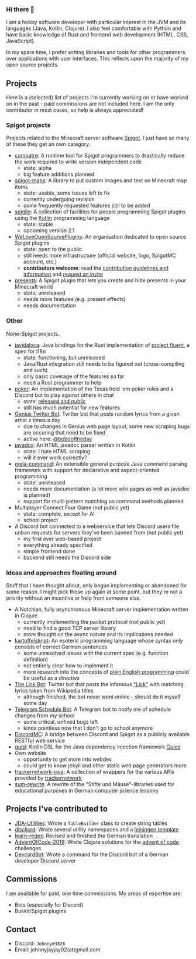 ### Hi there 👋

I am a hobby software developer with particular interest in the JVM and its languages (Java, Kotlin, Clojure). I also feel comfortable with Python and have basic knowledge of Rust and frontend web development (HTML, CSS, JavaScript).

In my spare time, I prefer writing libraries and tools for other programmers over applications with user interfaces. This reflects upon the majority of my open source projects.

## Projects

Here is a (selected) list of projects I'm currently working on or have worked on in the past - paid commissions are not included here. I am the only contributor in most cases, so help is always appreciated!

### Spigot projects

Projects related to the Minecraft server software [Spigot](https://spigotmc.org). I just have so many of these they get an own category.

- [compatre](https://github.com/JohnnyJayJay/compatre): A runtime tool for Spigot programmers to drastically reduce the work required to write version independent code
  - state: alpha
  - big feature additions planned
- [spigot-maps](https://github.com/JohnnyJayJay/spigot-maps): A library to put custom images and text on Minecraft map items
  - state: usable, some issues left to fix
  - currently undergoing revision
  - some frequently requested features still to be added
- [spiglin](https://github.com/JohnnyJayJay/spiglin): A collection of facilities for people programming Spigot plugins using the [Kotlin](https://kotlinlang.org) programming language
  - state: stable
  - upcoming version 2.1
- [WeLoveOpenSourcePlugins](https://github.wlosp.org): An organisation dedicated to open source Spigot plugins
  - state: open to the public
  - still needs more infrastructure (official website, logo, SpigotMC account, etc.)
  - **contributors welcome**: read the [contribution guidelines and information](https://github.wlosp.org/contribute) and [request an invite](https://join.wlosp.org)
- [presents](https://github.wlosp.org/presents): A Spigot plugin that lets you create and hide presents in your Minecraft world
  - state: unreleased
  - needs more features (e.g. present effects)
  - needs documentation
  
### Other

None-Spigot projects. 

- [javidaloca](https://github.com/JohnnyJayJay/javidaloca): Java bindings for the Rust implementation of [project fluent](https://projectfluent.org), a spec for i18n
  - state: functioning, but unreleased
  - Java/Rust integration still needs to be figured out (cross-compiling and such)
  - only basic coverage of the features so far
  - need a Rust programmer to help
- [poker](https://github.com/JohnnyJayJay/poker): An implementation of the Texas hold 'em poker rules and a Discord bot to play against others in chat
  - state: [released and public](https://top.gg/bot/46179194277933876)
  - still has much potential for new features
- [Genius Twitter Bot](https://github.com/JohnnyJayJay/genius-twitter-bot): Twitter bot that posts random lyrics from a given artist x times a day
  - due to changes in Genius web page layout, some new scraping bugs are occuring that need to be fixed
  - active here: [@bobooftheday](https://twitter.com/bobooftheday)
- [javadox](https://github.com/JohnnyJayJay/javadox): An HTML javadoc parser written in Kotlin
  - state: I hate HTML scraping
  - will it ever work correctly?
- [mela-command](https://github.com/mela-org/mela-command): An extensible general purpose Java command parsing framework with support for declarative and aspect-oriented programming
  - state: unreleased
  - needs more documentation (a lot more wiki pages as well as javadoc is planned)
  - support for multi-pattern matching on command methods planned
- Multiplayer Connect Four Game (not public yet)
  - state: complete, except for AI
  - school project
- A Discord bot connected to a webservice that lets Discord users file unban requests for servers they've been banned from (not public yet)
  - my first ever web-based project
  - everything already specified
  - simple frontend done
  - backend still needs the Discord side


### Ideas and approaches floating around

Stuff that I have thought about, only begun implementing or abandoned for some reason. I might pick those up again at some point, but they're not a priority without an incentive or help from someone else.

- A Notchian, fully asynchronous Minecraft server implementation written in Clojure
  - currently implementing the packet protocol (not public yet)
  - need to find a good TCP server library
  - more thought on the async nature and its implications needed
- [kartoffelskript](https://github.com/JohnnyJayJay/kartoffelskript): An esoteric programming language whose syntax only consists of correct German sentences
  - some unresolved issues with the current spec (e.g. function definition)
  - not entirely clear how to implement it
  - more research into the concepts of [plain English programming](https://osmosianplainenglishprogramming.blog/) could be useful as a directive
- [The Lick Bot](https://github.com/ashbash1987/lick_wikipedia_bot): Twitter bot that posts the infamous ["Lick"](https://www.youtube.com/watch?v=krDxhnaKD7Q) with matching  lyrics taken from Wikipedia titles
  - although finished, the bot never went online - should do it myself some day
- [Telegram Schedule Bot](https://github.com/JohnnyJayJay/telegram-schedule-bot): A Telegram bot to notify me of schedule changes from my school
  - some critical, unfixed bugs left
  - kinda pointless now that I don't go to school anymore
- [DiscordMC](https://github.com/JohnnyJayJay/discordmc): A bridge between Discord and Spigot as a publicly available RESTful web service
- [guisl](https://github.com/JohnnyJayJay/guisl): Kotlin DSL for the Java dependency injection framework [Guice](https://github.com/google/guice)
- Own website 
  - opportunity to get more into webdev
  - could get to know jekyll and other static web page generators more
- [trackernetwork-java](https://github.com/JohnnyJayJay/trackernetwork-java): A collection of wrappers for the various APIs provided by [trackernetwork](https://tracker.gg)
- [sum-rewrite](https://github.com/JohnnyJayJay/sum-rewrite): A rewrite of the "Stifte und Mäuse"-libraries used for educational purposes in German computer science lessons

## Projects I've contributed to 

- [JDA-Utilities](https://github.com/JDA-Applications/JDA-Utilities): Wrote a `TableBuilder` class to create string tables
- [discljord](https://github.com/IGJoshua/discljord): Wrote several utility namespaces and a [leiningen template](https://github.com/JohnnyJayJay/discljord-template)
- [learn-regex](https://github.com/JohnnyJayJay/learn-regex): Revised and finished the German translation
- [AdventOfCode-2019](https://github.com/jkoenig134/AdventOfCode-2019): Wrote Clojure solutions for the [advent of code](https://adventofcode.com/) challenges
- [DevcordBot](https://github.com/devcordde/DevcordBot): Wrote a command for the Discord bot of a German developer Discord server

## Commissions

I am available for paid, one time commissions. My areas of expertise are:

- Bots (especially for Discord)
- Bukkit/Spigot plugins

## Contact

- Discord: `Johnny#3826`
- Email: johnnyjayjay02(at)gmail.com

<!--
**JohnnyJayJay/JohnnyJayJay** is a ✨ _special_ ✨ repository because its `README.md` (this file) appears on your GitHub profile.

Here are some ideas to get you started:

- 🔭 I’m currently working on ...
- 🌱 I’m currently learning ...
- 👯 I’m looking to collaborate on ...
- 🤔 I’m looking for help with ...
- 💬 Ask me about ...
- 📫 How to reach me: ...
- 😄 Pronouns: ...
- ⚡ Fun fact: ...
-->
